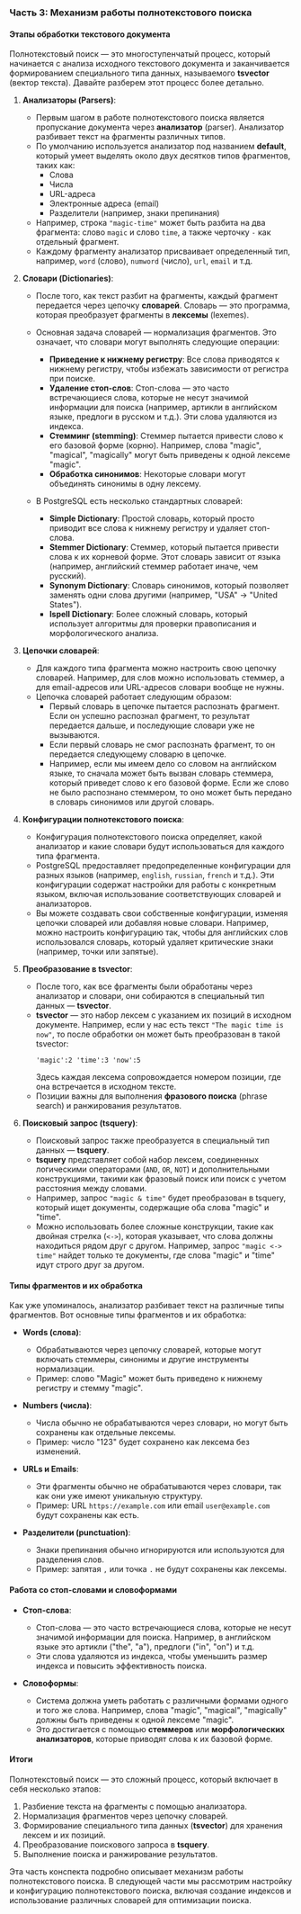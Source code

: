 ### Часть 3: Механизм работы полнотекстового поиска

#### Этапы обработки текстового документа
Полнотекстовый поиск — это многоступенчатый процесс, который начинается с анализа исходного текстового документа и заканчивается формированием специального типа данных, называемого **tsvector** (вектор текста). Давайте разберем этот процесс более детально.

1. **Анализаторы (Parsers)**:
   - Первым шагом в работе полнотекстового поиска является пропускание документа через **анализатор** (parser). Анализатор разбивает текст на фрагменты различных типов.
   - По умолчанию используется анализатор под названием **default**, который умеет выделять около двух десятков типов фрагментов, таких как:
     - Слова
     - Числа
     - URL-адреса
     - Электронные адреса (email)
     - Разделители (например, знаки препинания)
   - Например, строка `"magic-time"` может быть разбита на два фрагмента: слово `magic` и слово `time`, а также черточку `-` как отдельный фрагмент.
   - Каждому фрагменту анализатор присваивает определенный тип, например, `word` (слово), `numword` (число), `url`, `email` и т.д.

2. **Словари (Dictionaries)**:
   - После того, как текст разбит на фрагменты, каждый фрагмент передается через цепочку **словарей**. Словарь — это программа, которая преобразует фрагменты в **лексемы** (lexemes).
   - Основная задача словарей — нормализация фрагментов. Это означает, что словари могут выполнять следующие операции:
     - **Приведение к нижнему регистру**: Все слова приводятся к нижнему регистру, чтобы избежать зависимости от регистра при поиске.
     - **Удаление стоп-слов**: Стоп-слова — это часто встречающиеся слова, которые не несут значимой информации для поиска (например, артикли в английском языке, предлоги в русском и т.д.). Эти слова удаляются из индекса.
     - **Стемминг (stemming)**: Стеммер пытается привести слово к его базовой форме (корню). Например, слова "magic", "magical", "magically" могут быть приведены к одной лексеме "magic".
     - **Обработка синонимов**: Некоторые словари могут объединять синонимы в одну лексему.
   
   - В PostgreSQL есть несколько стандартных словарей:
     - **Simple Dictionary**: Простой словарь, который просто приводит все слова к нижнему регистру и удаляет стоп-слова.
     - **Stemmer Dictionary**: Стеммер, который пытается привести слова к их корневой форме. Этот словарь зависит от языка (например, английский стеммер работает иначе, чем русский).
     - **Synonym Dictionary**: Словарь синонимов, который позволяет заменять одни слова другими (например, "USA" -> "United States").
     - **Ispell Dictionary**: Более сложный словарь, который использует алгоритмы для проверки правописания и морфологического анализа.

3. **Цепочки словарей**:
   - Для каждого типа фрагмента можно настроить свою цепочку словарей. Например, для слов можно использовать стеммер, а для email-адресов или URL-адресов словари вообще не нужны.
   - Цепочка словарей работает следующим образом:
     - Первый словарь в цепочке пытается распознать фрагмент. Если он успешно распознал фрагмент, то результат передается дальше, и последующие словари уже не вызываются.
     - Если первый словарь не смог распознать фрагмент, то он передается следующему словарю в цепочке.
     - Например, если мы имеем дело со словом на английском языке, то сначала может быть вызван словарь стеммера, который приведет слово к его базовой форме. Если же слово не было распознано стеммером, то оно может быть передано в словарь синонимов или другой словарь.

4. **Конфигурации полнотекстового поиска**:
   - Конфигурация полнотекстового поиска определяет, какой анализатор и какие словари будут использоваться для каждого типа фрагмента.
   - PostgreSQL предоставляет предопределенные конфигурации для разных языков (например, `english`, `russian`, `french` и т.д.). Эти конфигурации содержат настройки для работы с конкретным языком, включая использование соответствующих словарей и анализаторов.
   - Вы можете создавать свои собственные конфигурации, изменяя цепочки словарей или добавляя новые словари. Например, можно настроить конфигурацию так, чтобы для английских слов использовался словарь, который удаляет критические знаки (например, точки или запятые).

5. **Преобразование в tsvector**:
   - После того, как все фрагменты были обработаны через анализатор и словари, они собираются в специальный тип данных — **tsvector**.
   - **tsvector** — это набор лексем с указанием их позиций в исходном документе. Например, если у нас есть текст `"The magic time is now"`, то после обработки он может быть преобразован в такой tsvector:
     ```
     'magic':2 'time':3 'now':5
     ```
     Здесь каждая лексема сопровождается номером позиции, где она встречается в исходном тексте.
   - Позиции важны для выполнения **фразового поиска** (phrase search) и ранжирования результатов.

6. **Поисковый запрос (tsquery)**:
   - Поисковый запрос также преобразуется в специальный тип данных — **tsquery**.
   - **tsquery** представляет собой набор лексем, соединенных логическими операторами (`AND`, `OR`, `NOT`) и дополнительными конструкциями, такими как фразовый поиск или поиск с учетом расстояния между словами.
   - Например, запрос `"magic & time"` будет преобразован в tsquery, который ищет документы, содержащие оба слова "magic" и "time".
   - Можно использовать более сложные конструкции, такие как двойная стрелка (`<->`), которая указывает, что слова должны находиться рядом друг с другом. Например, запрос `"magic <-> time"` найдет только те документы, где слова "magic" и "time" идут строго друг за другом.

#### Типы фрагментов и их обработка
Как уже упоминалось, анализатор разбивает текст на различные типы фрагментов. Вот основные типы фрагментов и их обработка:

- **Words (слова)**:
  - Обрабатываются через цепочку словарей, которые могут включать стеммеры, синонимы и другие инструменты нормализации.
  - Пример: слово "Magic" может быть приведено к нижнему регистру и стемму "magic".

- **Numbers (числа)**:
  - Числа обычно не обрабатываются через словари, но могут быть сохранены как отдельные лексемы.
  - Пример: число "123" будет сохранено как лексема без изменений.

- **URLs и Emails**:
  - Эти фрагменты обычно не обрабатываются через словари, так как они уже имеют уникальную структуру.
  - Пример: URL `https://example.com` или email `user@example.com` будут сохранены как есть.

- **Разделители (punctuation)**:
  - Знаки препинания обычно игнорируются или используются для разделения слов.
  - Пример: запятая `,` или точка `.` не будут сохранены как лексемы.

#### Работа со стоп-словами и словоформами
- **Стоп-слова**:
  - Стоп-слова — это часто встречающиеся слова, которые не несут значимой информации для поиска. Например, в английском языке это артикли ("the", "a"), предлоги ("in", "on") и т.д.
  - Эти слова удаляются из индекса, чтобы уменьшить размер индекса и повысить эффективность поиска.

- **Словоформы**:
  - Система должна уметь работать с различными формами одного и того же слова. Например, слова "magic", "magical", "magically" должны быть приведены к одной лексеме "magic".
  - Это достигается с помощью **стеммеров** или **морфологических анализаторов**, которые приводят слова к их базовой форме.

#### Итоги
Полнотекстовый поиск — это сложный процесс, который включает в себя несколько этапов:
1. Разбиение текста на фрагменты с помощью анализатора.
2. Нормализация фрагментов через цепочку словарей.
3. Формирование специального типа данных (**tsvector**) для хранения лексем и их позиций.
4. Преобразование поискового запроса в **tsquery**.
5. Выполнение поиска и ранжирование результатов.

Эта часть конспекта подробно описывает механизм работы полнотекстового поиска. В следующей части мы рассмотрим настройку и конфигурацию полнотекстового поиска, включая создание индексов и использование различных словарей для оптимизации поиска.